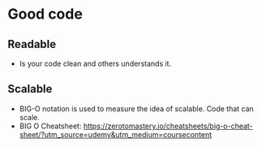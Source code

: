 # Good code
## Readable
- Is your code clean and others understands it.
## Scalable
- BIG-O notation is used to measure the idea of scalable. Code that can scale.
- BIG O Cheatsheet: https://zerotomastery.io/cheatsheets/big-o-cheat-sheet/?utm_source=udemy&utm_medium=coursecontent